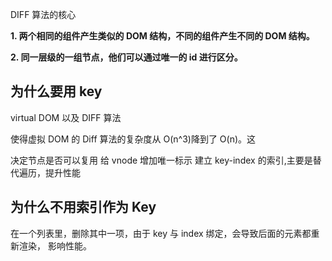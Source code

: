 DIFF 算法的核心

**1. 两个相同的组件产生类似的 DOM 结构，不同的组件产生不同的 DOM 结构。**

**2. 同一层级的一组节点，他们可以通过唯一的 id 进行区分。**

## 为什么要用 key

virtual DOM 以及 DIFF 算法

使得虚拟 DOM 的 Diff 算法的复杂度从 O(n^3)降到了 O(n)。这

决定节点是否可以复用
给 vnode 增加唯一标示
建立 key-index 的索引,主要是替代遍历，提升性能

## 为什么不用索引作为 Key

在一个列表里，删除其中一项，由于 key 与 index 绑定，会导致后面的元素都重新渲染，
影响性能。
